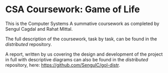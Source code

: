 # CSA Coursework: Game of Life

This is the Computer Systems A summative coursework as completed by Sengul Cagdal and Rahat Mittal. 

The full description of the coursework, task by task, can be found in the _distributed_ repository. 

A report, written by us covering the design and development of the project in full with descriptive diagrams can also be found in the _distributed_ repository, here: https://github.com/SengulC/gol-distr. 
